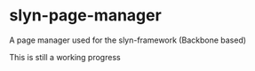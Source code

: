 slyn-page-manager
================

A page manager used for the slyn-framework (Backbone based)

This is still a working progress